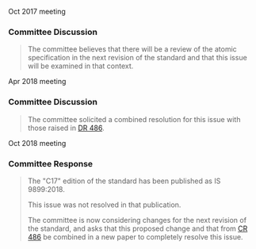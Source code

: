 Oct 2017 meeting

### Committee Discussion

> The committee believes that there will be a review of the atomic specification
> in the next revision of the standard and that this issue will be examined in
> that context.

Apr 2018 meeting

### Committee Discussion

> The committee solicited a combined resolution for this issue with those raised
> in [DR 486](issue:0486).

Oct 2018 meeting

### Committee Response

> The "C17" edition of the standard has been published as IS 9899:2018.
> 
> This issue was not resolved in that publication.
> 
> The committee is now considering changes for the next revision of the standard,
> and asks that this proposed change and that from [CR 486](issue:0486) be
> combined in a new paper to completely resolve this issue.
